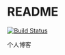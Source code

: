 # README

[![Build Status](https://travis-ci.org/40m41h42t/40m41h42t.github.io.svg?branch=blog-source)](https://travis-ci.org/40m41h42t/40m41h42t.github.io)

个人博客
